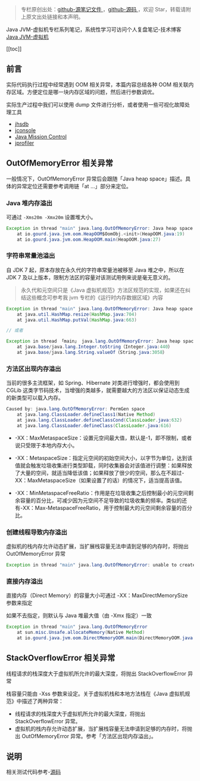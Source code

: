 > 专栏原创出处：[github-源笔记文件 ](https://github.com/GourdErwa/review-notes/tree/master/language/java-jvm) ，[github-源码 ](https://github.com/GourdErwa/java-advanced/tree/master/java-jvm)，欢迎 Star，转载请附上原文出处链接和本声明。

Java JVM-虚拟机专栏系列笔记，系统性学习可访问个人复盘笔记-技术博客 [Java JVM-虚拟机 ](https://review-notes.top/language/java-jvm/)

[[toc]]

## 前言
实际代码执行过程中经常遇到 OOM 相关异常，本篇内容总结各种 OOM 相关联内存区域。方便定位是哪一块内存区域的问题，然后进行参数调优。

实际生产过程中我们可以使用 dump 文件进行分析，或者使用一些可视化故障处理工具
- [jhsdb](https://docs.oracle.com/javase/9/tools/jhsdb.htm)
- [jconsole](http://openjdk.java.net/tools/svc/jconsole/)
- [Java Mission Control](https://www.oracle.com/technetwork/java/javaseproducts/mission-control/java-mission-control-1998576.html)
- [jprofiler](https://www.ej-technologies.com/products/jprofiler/overview.html)

## OutOfMemoryError 相关异常
一般情况下，OutOfMemoryError 异常后会跟随「Java heap space」描述。具体的异常定位还需要参考调用链「at ...」部分来定位。

### Java 堆内存溢出
可通过 `-Xms20m -Xmx20m` 设置堆大小。

```java
Exception in thread "main" java.lang.OutOfMemoryError: Java heap space
	at io.gourd.java.jvm.oom.HeapOOM$OomObj.<init>(HeapOOM.java:19)
	at io.gourd.java.jvm.oom.HeapOOM.main(HeapOOM.java:27)
```

### 字符串常量池溢出
自 JDK 7 起，原本存放在永久代的字符串常量池被移至 Java 堆之中，所以在 JDK 7 及以上版本，限制方法区的容量对该测试用例来说是毫无意义的。

> 永久代和元空间只是《Java 虚拟机规范》方法区规范的实现，如果还在纠结这些概念可参考我 jvm 专栏的《运行时内存数据区域》内容

```java
Exception in thread "main" java.lang.OutOfMemoryError: Java heap space
    at java.util.HashMap.resize(HashMap.java:704)
    at java.util.HashMap.putVal(HashMap.java:663)

// 或者

Exception in thread 「main」 java.lang.OutOfMemoryError: Java heap space 
    at java.base/java.lang.Integer.toString（Integer.java:440） 
    at java.base/java.lang.String.valueOf（String.java:3058）
```

### 方法区出现内存溢出
当前的很多主流框架，如 Spring、Hibernate 对类进行增强时，都会使用到 CGLib 这类字节码技术，当增强的类越多，就需要越大的方法区以保证动态生成的新类型可以载入内存。

```java
Caused by: java.lang.OutOfMemoryError: PermGen space
    at java.lang.ClassLoader.defineClass1(Native Method)
    at java.lang.ClassLoader.defineClassCond(ClassLoader.java:632)
    at java.lang.ClassLoader.defineClass(ClassLoader.java:616)
```
- -XX：MaxMetaspaceSize：设置元空间最大值，默认是-1，即不限制，或者说只受限于本地内存大小。

- -XX：MetaspaceSize：指定元空间的初始空间大小，以字节为单位，达到该值就会触发垃圾收集进行类型卸载，同时收集器会对该值进行调整：如果释放了大量的空间，就适当降低该值；如果释放了很少的空间，那么在不超过-XX：MaxMetaspaceSize（如果设置了的话）的情况下，适当提高该值。

- -XX：MinMetaspaceFreeRatio：作用是在垃圾收集之后控制最小的元空间剩余容量的百分比，可减少因为元空间不足导致的垃圾收集的频率。类似的还有-XX：Max-MetaspaceFreeRatio，用于控制最大的元空间剩余容量的百分比。

### 创建线程导致内存溢出
虚拟机的栈内存允许动态扩展，当扩展栈容量无法申请到足够的内存时，将抛出 OutOfMemoryError 异常

```java
Exception in thread "main" java.lang.OutOfMemoryError: unable to create native thread
```

### 直接内存溢出
直接内存（Direct Memory）的容量大小可通过 -XX：MaxDirectMemorySize 参数来指定

如果不去指定，则默认与 Java 堆最大值（由 -Xmx 指定）一致
```java
Exception in thread "main" java.lang.OutOfMemoryError
    at sun.misc.Unsafe.allocateMemory(Native Method)
    at io.gourd.java.jvm.oom.DirectMemoryOOM.main(DirectMemoryOOM.java:25)
```

## StackOverflowError 相关异常

线程请求的栈深度大于虚拟机所允许的最大深度，将抛出 StackOverflowError 异常

栈容量只能由 -Xss 参数来设定。关于虚拟机栈和本地方法栈在《Java 虚拟机规范》中描述了两种异常：
- 线程请求的栈深度大于虚拟机所允许的最大深度，将抛出 StackOverflowError 异常。
- 虚拟机的栈内存允许动态扩展，当扩展栈容量无法申请到足够的内存时，将抛出 OutOfMemoryError 异常。参考「方法区出现内存溢出」。

## 说明
相关测试代码参考-[源码 ](https://github.com/GourdErwa/java-advanced/tree/master/java-jvm/src/main/java/io/gourd/java/jvm/oom)